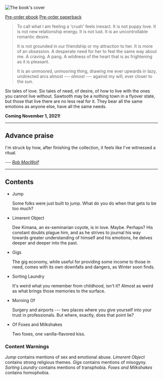 ---
---

![The book's cover](/cover-front.jpg)

<div class="order">
<script src="https://gumroad.com/js/gumroad.js"></script>
<a class="gumroad-button" href="https://gumroad.com/l/TiACLd">Pre-order ebook</a>
<a class="gumroad-button" href="https://makyo-ink.square.site/product/awoth/8">Pre-order paperback</a>
</div>

> To call what I am feeling a 'crush' feels inexact. It is not puppy love. It is not new relationship energy. It is not lust. It is an uncontrollable romantic desire.
>
> It is not grounded in our friendship or my attraction to her. It is more of an obsession. A desperate need for her to feel the same way about me. A craving. A pang. A wildness of the heart that is as frightening as it is pleasant.
>
> It is an unmoored, unmooring thing, drawing me ever upwards in lazy, undirected arcs almost --- *almost* --- against my will, ever closer to the sun.

Six tales of love. Six tales of need, of desire, of how to live with the ones you cannot live without. Sawtooth may be a nothing town in a flyover state, but those that live there are no less real for it. They bear all the same emotions as anyone else, have all the same needs.

**Coming November 1, 2021!**

-----

## Advance praise

I'm struck by how, after finishing the collection, it feels like I've witnessed a ritual.

--- [*Rob MacWolf*](https://twitter.com/guywhowrotethis)

-----

## Contents

* Jump

  Some folks were just built to jump. What do you do when that gets to be too much?
* Limerent Object

  Dee Kimana, an ex-seminarian coyote, is in love. Maybe. Perhaps? His constant doubts plague him, and as he strives to journal his way towards greater understanding of himself and his emotions, he delves deeper and deeper into the past.
* Gigs

  The gig economy, while useful for providing some income to those in need, comes with its own downfalls and dangers, as Winter soon finds.
* Sorting Laundry

  It's weird what you remember from childhood, isn't it? Almost as weird as what brings those memories to the surface.
* Morning Of

  Surgery and airports --- two places where you give yourself into your trust in professionals. But where, exactly, does that point lie?
* Of Foxes and Milkshakes

  Two foxes, one vanilla-flavored kiss.

### Content Warnings

*Jump* contains mentions of sex and emotional abuse. *Limerent Object* contains strong religious themes. *Gigs* contains mentions of misogyny. *Sorting Laundry* contains mentions of transphobia. *Foxes and Milkshakes* contains homophobia.
